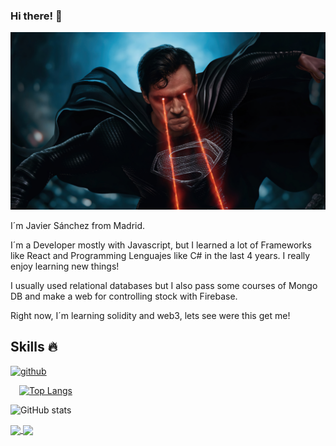### Hi there! 👋
![Developer](https://github.com/Jascuas/Jascuas/blob/main/laser-eyes.jpg)

I´m Javier Sánchez from Madrid.

I´m a Developer mostly with Javascript, but I learned a lot of Frameworks like React and Programming Lenguajes like C# in the last 4 years. I really enjoy learning new things!

I usually used relational databases but I also pass some courses of Mongo DB and make a web for controlling stock with Firebase.

Right now, I´m learning solidity and web3, lets see were this get me!

## Skills 🔥
 [<img src='https://cdn.jsdelivr.net/npm/simple-icons@3.0.1/icons/github.svg' alt='github' height='40'>](https://github.com/Jascuas) 
 

 [![Top Langs](https://github-readme-stats.vercel.app/api/top-langs/?username=Jascuas&langs_count=6)](https://github.com/anuraghazra/github-readme-stats)

![GitHub stats](https://github-readme-stats.vercel.app/api?username=Jascuas&show_icons=true)  

<a href="https://github.com/Jascuas/Tokenization">
  <img align="center" src="https://github-readme-stats.vercel.app/api/pin/?username=Jascuas&repo=Tokenization" />
</a>
<a href="https://github.com/Jascuas/ReactNativeGuide">
  <img align="center" src="https://github-readme-stats.vercel.app/api/pin/?username=Jascuas&repo=marketplace-eth" />
</a>



